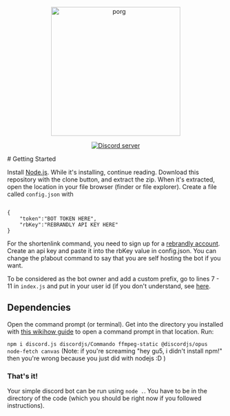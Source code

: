 <div align="center">
    <p>
        <img src="https://guswatkins.net/favicon.png" width="300" alt="porg">
    </p>
    <p>
        <a href="https://discord.gg/bRCvFy9"><img src="https://discord.com/api/guilds/725859716454023228/embed.png" alt="Discord server" /></a>
    </p>
</div>
#  Getting Started

Install [Node.js](https://nodejs.org). While it's installing, continue reading.
Download this repository with the clone button, and extract the zip. When it's extracted, open the location in your file browser (finder or file explorer).
Create a file called `config.json` with 

```

{
    "token":"BOT TOKEN HERE",
    "rbKey":"REBRANDLY API KEY HERE"
}

```
For the shortenlink command, you need to sign up for a [rebrandly account](https://rebrandly.com). Create an api key and paste it into the rbKey value in config.json.
You can change the p!about command to say that you are self hosting the bot if you want.

To be considered as the bot owner and add a custom prefix, go to lines 7 - 11 in `index.js` and put in your user id (if you don't understand, see [here](https://support.discord.com/hc/en-us/articles/206346498-Where-can-I-find-my-User-Server-Message-ID-).

## Dependencies

Open the command prompt (or terminal). Get into the directory you installed with [this wikihow guide](http://www.wikihow.com/Change-Directories-in-Command-Prompt) to open a command prompt in that location. Run:

`npm i discord.js discordjs/Commando ffmpeg-static @discordjs/opus node-fetch canvas` (Note: if you're screaming "hey gu5, i didn't install npm!" then you're wrong because you just did with nodejs :D )

### That's it!

Your simple discord bot can be run using `node .`. You have to be in the directory of the code (which you should be right now if you followed instructions).
